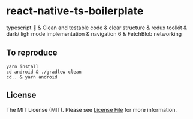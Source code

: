 # react-native-ts-boilerplate
typescript 💙 & Clean and testable code & clear structure & redux toolkit & dark/ ligh mode implementation & navigation 6 & FetchBlob networking


## To reproduce
```
yarn install
cd android & ./gradlew clean  
cd.. & yarn android
```

## License
The MIT License (MIT). Please see [License File](https://github.com/NourAliAbdou/react-native-ts-boilerplate/blob/main/LICENSE) for more information.